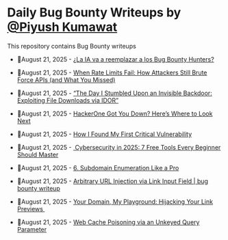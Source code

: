 # Daily Bug Bounty Writeups by [@Piyush Kumawat](https://twitter.com/piyush_supiy) 
This repository contains Bug Bounty writeups

<!-- BLOG-POST-LIST:START -->
 - 💯August 21, 2025 - [¿La IA va a reemplazar a los Bug Bounty Hunters?](https://gorkaaa.medium.com/la-ia-va-a-reemplazar-a-los-bug-bounty-hunters-8d43f5ec456e?source=rss------bug_bounty-5) 

 - 💯August 21, 2025 - [When Rate Limits Fail: How Attackers Still Brute Force APIs &lpar;and What You Missed&rpar;](https://javascript.plainenglish.io/when-rate-limits-fail-how-attackers-still-brute-force-apis-and-what-you-missed-fe5f35906611?source=rss------bug_bounty-5) 

 - 💯August 21, 2025 - [“The Day I Stumbled Upon an Invisible Backdoor: Exploiting File Downloads via IDOR”](https://medium.com/meetcyber/the-day-i-stumbled-upon-an-invisible-backdoor-exploiting-file-downloads-via-idor-a25d959e956d?source=rss------bug_bounty-5) 

 - 💯August 21, 2025 - [HackerOne Got You Down? Here’s Where to Look Next](https://medium.com/@CtrlC3/hackerone-got-you-down-heres-where-to-look-next-19ca6aad9e4f?source=rss------bug_bounty-5) 

 - 💯August 21, 2025 - [How I Found My First Critical Vulnerability](https://cybersecuritywriteups.com/how-i-found-my-first-critical-vulnerability-e7407f715fc9?source=rss------bug_bounty-5) 

 - 💯August 21, 2025 - [️ Cybersecurity in 2025: 7 Free Tools Every Beginner Should Master](https://medium.com/@parthpatel1207/%EF%B8%8F-cybersecurity-in-2025-7-free-tools-every-beginner-should-master-9b76dcfe7adf?source=rss------bug_bounty-5) 

 - 💯August 21, 2025 - [6. Subdomain Enumeration Like a Pro](https://medium.com/@kumawatabhijeet2002/6-subdomain-enumeration-like-a-pro-8461c8a92e25?source=rss------bug_bounty-5) 

 - 💯August 21, 2025 - [Arbitrary URL Injection via Link Input Field | bug bounty writeup](https://medium.com/@RaunakGupta1922/arbitrary-url-injection-via-link-input-field-bug-bounty-writeup-08d87dab2011?source=rss------bug_bounty-5) 

 - 💯August 21, 2025 - [Your Domain, My Playground: Hijacking Your Link Previews ‍](https://shubhangborkar.medium.com/your-domain-my-playground-hijacking-your-link-previews-fdca8272bb4e?source=rss------bug_bounty-5) 

 - 💯August 21, 2025 - [Web Cache Poisoning via an Unkeyed Query Parameter](https://bashoverflow.medium.com/web-cache-poisoning-via-an-unkeyed-query-parameter-543c4016b920?source=rss------bug_bounty-5) 
<!-- BLOG-POST-LIST:END -->
